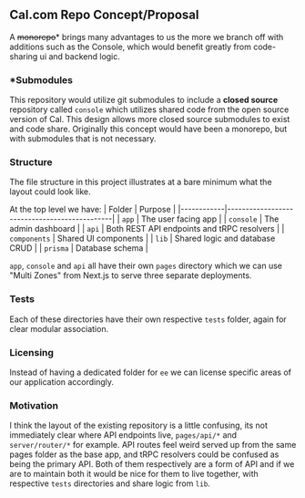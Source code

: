 
## Cal.com Repo Concept/Proposal
A ~~monorepo~~* brings many advantages to us the more we branch off with additions such as the Console, which would benefit greatly from code-sharing ui and backend logic.

### *Submodules
This repository would utilize git submodules to include a **closed source** repository called `console` which utilizes shared code from the open source version of Cal. This design allows more closed source submodules to exist and code share. Originally this concept would have been a monorepo, but with submodules that is not necessary.

### Structure
The file structure in this project illustrates at a bare minimum what the layout could look like.

At the top level we have: 
| Folder        | Purpose                                   |
|------------|----------------------------------------------|
| `app`        | The user facing app           |
| `console`    | The admin dashboard                        |
| `api`        | Both REST API endpoints and tRPC resolvers |
| `components` | Shared UI components                       |
| `lib`        | Shared logic and database CRUD                              |
| `prisma`     | Database schema                            |

`app`, `console` and `api` all have their own `pages` directory which we can use "Multi Zones" from Next.js to serve three separate deployments.

### Tests
Each of these directories have their own respective `tests` folder, again for clear modular association.

### Licensing
Instead of having a dedicated folder for `ee` we can license specific areas of our application accordingly.

### Motivation
I think the layout of the existing repository is a little confusing, its not immediately clear where API endpoints live, `pages/api/*` and `server/router/*` for example. API routes feel weird served up from the same pages folder as the base app, and tRPC resolvers could be confused as being the primary API. Both of them respectively are a form of API and if we are to maintain both it would be nice for them to live together, with respective `tests` directories and share logic from `lib`.
